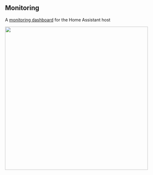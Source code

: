 ## Monitoring
A [monitoring dashboard](https://github.com/hxcde/myhassconfigs/blob/main/dashboards/monitoring/nuc_monitoring) for the Home Assistant host


<img src="https://user-images.githubusercontent.com/30338980/182614613-66b88e34-3a35-4079-87cf-554916889644.jpg" width="470" />
